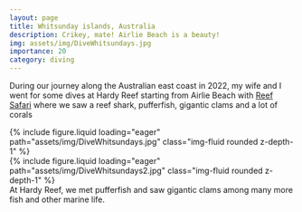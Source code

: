 ```yaml
---
layout: page
title: Whitsunday islands, Australia
description: Crikey, mate! Airlie Beach is a beauty! 
img: assets/img/DiveWhitsundays.jpg
importance: 20
category: diving
---
```


During our journey along the Australian east coast in 2022, my wife and I went for some dives at Hardy Reef starting from Airlie Beach with [Reef Safari](https://www.reefsafari.com) where we saw a reef shark, pufferfish, gigantic clams and a lot of corals

<div class="row mt-3">
    <div class="col-sm mt-3 mt-md-0">
        {% include figure.liquid loading="eager" path="assets/img/DiveWhitsundays.jpg" class="img-fluid rounded z-depth-1" %}
    </div>
    <div class="col-sm mt-3 mt-md-0">
        {% include figure.liquid loading="eager" path="assets/img/DiveWhitsundays2.jpg" class="img-fluid rounded z-depth-1" %}
    </div>
</div>
<div class="caption">
    At Hardy Reef, we met pufferfish and saw gigantic clams among many more fish and other marine life.
</div>
